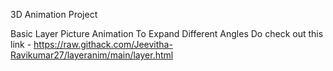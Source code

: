  3D Animation Project 


 
   Basic Layer Picture Animation To Expand Different Angles 
   Do check out this link - https://raw.githack.com/Jeevitha-Ravikumar27/layeranim/main/layer.html
